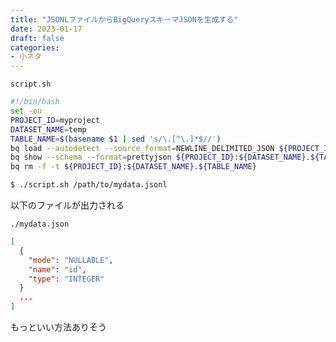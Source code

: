 ```yaml
---
title: "JSONLファイルからBigQueryスキーマJSONを生成する"
date: 2023-01-17
draft: false
categories:
- 小ネタ
---
```



`script.sh`

```sh
#!/bin/bash
set -eu
PROJECT_ID=myproject
DATASET_NAME=temp
TABLE_NAME=$(basename $1 | sed 's/\.[^\.]*$//')
bq load --autodetect --source_format=NEWLINE_DELIMITED_JSON ${PROJECT_ID}:${DATASET_NAME}.${TABLE_NAME} $1
bq show --schema --format=prettyjson ${PROJECT_ID}:${DATASET_NAME}.${TABLE_NAME} > ${TABLE_NAME}.json
bq rm -f -t ${PROJECT_ID}:${DATASET_NAME}.${TABLE_NAME}
```

```sh
$ ./script.sh /path/to/mydata.jsonl
```

以下のファイルが出力される

`./mydata.json`

```json
[
  {
    "mode": "NULLABLE",
    "name": "id",
    "type": "INTEGER"
  }
  ...
]
```

もっといい方法ありそう